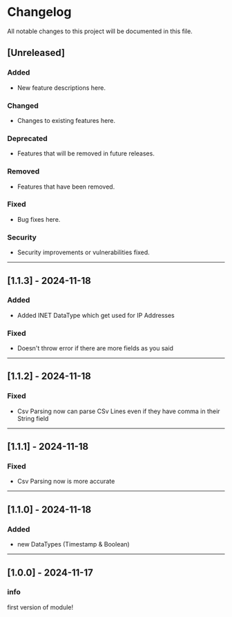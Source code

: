 # Changelog

All notable changes to this project will be documented in this file.

## [Unreleased]
### Added
- New feature descriptions here.

### Changed
- Changes to existing features here.

### Deprecated
- Features that will be removed in future releases.

### Removed
- Features that have been removed.

### Fixed
- Bug fixes here.

### Security
- Security improvements or vulnerabilities fixed.

---

## [1.1.3] - 2024-11-18
### Added
- Added INET DataType which get used for IP Addresses
### Fixed
- Doesn't throw error if there are more fields as you said

---

## [1.1.2] - 2024-11-18
### Fixed
- Csv Parsing now can parse CSv Lines even if they have comma in their String field

---

## [1.1.1] - 2024-11-18
### Fixed
- Csv Parsing now is more accurate

---

## [1.1.0] - 2024-11-18
### Added
- new DataTypes (Timestamp & Boolean)

---

## [1.0.0] - 2024-11-17
### info
first version of module!
